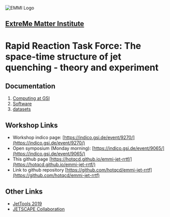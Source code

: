 ![EMMI Logo](https://www.gsi.de/fileadmin/_processed_/4/d/csm_Emmi_logo_web_2aa7dc5b12.png)

## [ExtreMe Matter Institute](https://www.gsi.de/work/wissenschaftliche_netzwerke/helmholtz_allianz_emmi.htm) 

# Rapid Reaction Task Force: The space-time structure of jet quenching - theory and experiment

## Documentation
1. [Computing at GSI](computing.md)
2. [Software](software.md)
3. [datasets](datasets.md)

## Workshop Links <a name="WorkshopLinks"></a>

- Workshop indico page: [https://indico.gsi.de/event/9270/](https://indico.gsi.de/event/9270/)
- Open symposium (Monday morning): [https://indico.gsi.de/event/9065/](https://indico.gsi.de/event/9065/)
- This github page [https://hotqcd.github.io/emmi-jet-rrtf/](https://hotqcd.github.io/emmi-jet-rrtf/)
- Link to github repository [https://github.com/hotqcd/emmi-jet-rrtf](https://github.com/hotqcd/emmi-jet-rrtf)

## Other Links
- [JetTools 2019](https://indico.cern.ch/event/771644/overview)
- [JETSCAPE Collaboration](http://jetscape.org/)

